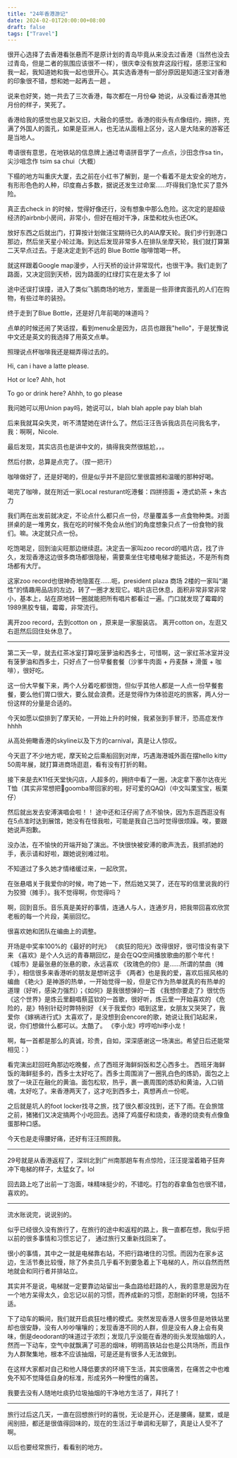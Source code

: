 ```yaml
---
title: "24年香港游记"
date: 2024-02-01T20:00:00+08:00
draft: false
tags: ["Travel"]
---
```


很开心选择了去香港看张悬而不是原计划的青岛毕竟从来没去过香港（当然也没去过青岛，但是二者的氛围应该很不一样），很庆幸没有放弃这段行程，感恩汪宝和我一起，我知道她和我一起也很开心。其实选香港有一部分原因是知道汪宝对香港的印象很不错，想和她一起再去一趟
。

说来也好笑，她一共去了三次香港，每次都在一月份😂
她说，从没看过香港其他月份的样子，笑死了。

香港给我的感觉也是又新又旧，大融合的感觉。香港的街头有点像纽约，拥挤，充满了外国人的面孔，如果是亚洲人，也无法从面相上区分，这人是大陆来的游客还是当地人。

粤语很有意思，在地铁站的信息牌上通过粤语拼音学了一点点，沙田念作sa tin，尖沙咀念作 tsim sa chui（大概）

下榻的地方叫重庆大厦，去之前在小红书了解到，是一个看着不是太安全的地方，有形形色色的人种，印度裔占多数，据说还发生过命案……吓得我们急忙买了意外险。

真正去check in 的时候，觉得好像还行，没有想象中那么危险。这次定的是超级经济的airbnb小房间，非常小，但好在相对干净，床垫和枕头也还OK。

放好东西之后就出门，打算按计划做汪宝期待已久的AIA摩天轮。我们步行到港口那边，然后坐天星小轮过海。到达后发现非常多人在排队坐摩天轮，我们就打算第二天早点过去。于是决定走到不远的 Blue Bottle 咖啡馆喝一杯。

就这样跟着Google map漫步，人行天桥的设计非常现代，也很干净。我们走到了路面，又决定回到天桥，因为路面的红绿灯实在是太多了 lol

途中还误打误撞，进入了类似飞鹅商场的地方，里面是一些菲律宾面孔的人们在购物，有些过年的装扮。

终于走到了Blue Bottle，还是好几年前喝的味道吗？

点单的时候还闹了笑话捏，看到menu全是因为，店员也跟我"hello"，于是犹豫说中文还是英文的我选择了用英文点单。

照理说点杯咖啡我还是糊弄得过去的。

Hi, can i have a latte please.

Hot or Ice? Ahh, hot

To go or drink here? Ahhh, to go please

我问她可以用Union pay吗，她说可以，blah blah apple pay blah blah

后来我就耳朵失灵，听不清楚她在讲什么了。然后汪汪告诉我店员在问我名字，我：啊啊，Nicole.

最后发现，其实店员也是讲中文的，搞得我突然很尴尬，，。

然后付款，总算是点完了。（捏一把汗）

咖啡做好了，还是好喝的，但是似乎并不是回忆里很震撼和温暖的那种好喝。


喝完了咖啡，就在附近一家Local resturant吃港餐：四拼捞面 + 港式奶茶 + 朱古力

我们两在出发前就决定，不论点什么都只点一份，尽量覆盖多一点食物种类。对面拼桌的是一堆男女，我在吃的时候不免会从他们的角度想象只点了一份食物的我们。嘛。决定就只点一份。


吃饱喝足，回到油尖旺那边继续逛。决定去一家叫zoo record的唱片店，找了许久，发现香港这边很多商场都很隐秘，需要乘坐住宅楼电梯才能抵达，不是所有商场都有大厅。

这家zoo record也很神奇地隐匿在……呃，president plaza 商场 2楼的一家叫“潮性”的情趣用品店的左边，转了一圈才发现它。唱片店已休息，面积非常非常非常小，基本上，站在原地转一圈就能把所有唱片都看过一遍。门口就发现了霉霉的1989黑胶专辑，霉霉，非常流行。

离开zoo record，去到cotton on ，原来是一家服装店。 离开cotton on，左逛又右逛然后回住处休息了。

---


第二天一早，就去红茶冰室打算吃菠萝油和西多士，可惜啊，这一家红茶冰室并没有菠萝油和西多士，只好点了一份早餐套餐（沙爹牛肉面 + 丹麦酥 + 滑蛋 + 咖啡），很好吃。

这一份大早餐下来，两个人分着吃都很饱，但似乎其他人都是一人点一份早餐套餐，要么他们胃口很大，要么就会浪费。还是觉得作为体验逛吃的旅客，两人分一份这样的分量是合适的。

今天如愿以偿排到了摩天轮，一开始上升的时候，我紧张到手冒汗，恐高症发作hhhh

从高处俯瞰香港的skyline以及下方的carnival，真是让人惊叹。

今天逛了不少地方呢，摩天轮之后乘船回到对岸，巧遇海港城外面在摆hello kitty 50周年展，就打算进商场逛逛，看有没有打折的鞋。

接下来是去K11任天堂快闪店，人超多的，拥挤中看了一圈，决定拿下塞尔达夜光T恤（其实非常想把🌰goomba带回家的啦，好可爱的QAQ)（中文叫栗宝宝，板栗仔）

然后就出发去安溥演唱会啦！！
途中还和汪仔闹了点不愉快，因为东逛西逛没有在5点准时达到展馆，她没有在怪我啦，可能是我自己当时觉得很烦躁。唉，要跟她说声抱歉。

没办法，在不愉快的开端开始了演出。不快很快被安溥的歌声洗去，我抓抓她的手，表示请和好啦，跟她说别难过啦。

不知道过了多久她才情绪缓过来，一起欣赏。

在张悬唱关于我爱你的时候，吻了她一下，然后她又哭了，还在写的信里说我的行为狡猾（摊手）。我不觉得啊，你觉得吗？

啊，回到音乐。音乐真是美好的事情，连通人与人，连通岁月，把我带回喜欢欣赏老板的每一个片段，美丽回忆。

很喜欢她和团队在编曲上的调整。

开场是中奖率100%的《最好的时光》
《疯狂的阳光》改得很好，很可惜没有录下来
《喜欢》是个人久远的青春期回忆，是会在QQ空间播放歌曲的那个年代！
《城市》是最张悬的张悬的歌，永远喜欢
《玫瑰色的你》是……所谓的禁曲（摊手），相信很多来香港听的朋友是想听这手
《两者》也是我的爱，喜欢后摇风格的编曲
《艳火》是神游的热单，一开始觉得一般，但是它作为热单就真的有热单的道理（好听，感染力强烈）；《如何》是我很想弹的一首
《我想你要走了》很忧伤
《这个世界》是炼云里翻唱蔡蓝钦的一首歌，很好听，炼云里一开始喜欢的
《危险的，是》特别针砭时弊特别好
《关于我爱你》唱到这里，女朋友又哭哭了，我爱你
《嫁祸进行式》太喜欢了，是没想到会encore的歌，她说让我们站起来，说，你们想做什么都可以。太酷了。
《李小龙》哼哼哈hi李小龙！

 
啊，每一首都是那么的真诚，珍贵，自如，深深感谢这一场演出。希望日后还能常相见：）

看完演出赶回旺角那边吃晚餐，点了西班牙海鲜焖饭和芝心西多士。
西班牙海鲜饭的海鲜挺多的，西多士太好吃了。西多士周围淌了一圈乳白色的炼奶，面包之上放了一块正在融化的黄油。面包松软，热乎，裹一裹周围的炼奶和黄油，入口销魂，太好吃了。来香港两天了，这才吃到西多士，真想再点一份呢。

之后就是坑人的foot locker找寻之旅，找了很久都没找到，还下了雨。在会旅馆之前，猪猪们又决定搞两个小吃回去。选择了鸡蛋仔和烧卖，香港的烧卖有点像鱼蛋那种口感。

今天也是走得腰好痛，还好有汪汪照顾我。

---

29号就是从香港返程了，深圳北到广州南那趟车有点惊险，汪汪提溜着箱子狂奔冲下电梯的样子，太猛女了。lol

回去路上吃了出前一丁泡面，味精味挺少的，不错吃。打包的吞拿鱼包也很不错，喜欢的。

---


流水账说完，说说别的。


似乎已经很久没有旅行了，在旅行的途中和返程的路上，我一直都在想，我似乎把以前的很多事情和习惯忘记了， 通过旅行又重新找回来了。

很小的事情，其中之一就是电梯靠右站，不把行路堵住的习惯。而因为在家乡这边，生活节奏比较慢，除了外卖员几乎看不到要急着上下电梯的人，所以自然而然地就会和同行者并排站立。

其实并不是说，电梯就一定要靠边站留出一条血路给赶路的人，我的意思是因为在一个地方呆得太久，会忘记以前的习惯，而养成新的习惯，忍耐新的环境，包括不适。

下了动车的瞬间，我们就开启疯狂吐槽的模式。突然发现香港人很多但是地铁站里却也很安静，没有人吵吵嚷嚷的；发现香港不同的人群，但是没有人身上会有臭味，倒是deodorant的味道过于浓烈；发现几乎没能在香港的街头发现抽烟的人，然而一下动车，空气中就飘满了可恶的烟味，明明高铁站台也是公共场所，而且作为人群聚集地，根本不应该抽烟，可是还是有很多人无法做到。

在这样大家都对自己和他人降低要求的环境下生活，其实很痛苦，在痛苦之中也难免不知不觉降低自身的标准，形成另外一种慢性的痛苦。

我要去没有人随地吐痰扔垃圾抽烟的干净地方生活了，拜托了！

---

旅行过后这几天，一直在回想旅行时的喜悦，无论是开心，还是腰痛，腿累，或是闹别扭，都还是很值得回味的，现在的生活过于单调和无聊了，真是让人受不了啊。


以后也要经常旅行，看看别的地方。